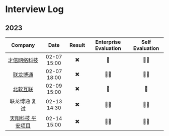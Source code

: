 # Interview Log

## 2023

|  Company | Date | Result | Enterprise Evaluation | Self Evaluation |
| :--------: |:-------------:|:-----:|:-----:|:-----:|
| [才信网络科技](../interview/interview-detail-log/20230207-cxwlkj.md) | 02-07 15:00 | ✖️ | 🌟 | 🌟🌟 |
| [联龙博通](../interview/interview-detail-log/20230207-cxwlkj.md) | 02-07 18:00 | ✖️ | 🌟🌟 | 🌟🌟 |
| [北软互联](../interview/interview-detail-log/20230209-brhl.md) | 02-09 15:00 | ✖️ | 🌟 | 🌟 |
| 联龙博通 复试 | 02-13 14:30 | ✖️ | 🌟🌟 | 🌟🌟 |
| [天阳科技 平安项目](../interview/interview-detail-log/20230214-tykj.md) | 02-14 15:00 | ✖️ | 🌟🌟 | 🌟🌟 |